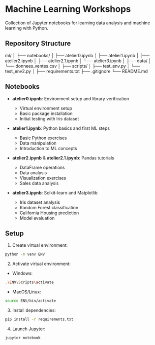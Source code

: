 # Machine Learning Workshops

Collection of Jupyter notebooks for learning data analysis and machine learning with Python.

## Repository Structure
ml/
│
├── notebooks/
│   ├── atelier0.ipynb
│   ├── atelier1.ipynb
│   ├── atelier2.ipynb
│   ├── atelier2.1.ipynb
│   └── atelier3.ipynb
│
├── data/
│   └── donnees_ventes.csv
│
├── scripts/
│   ├── test_env.py
│   └── test_env2.py
│
├── requirements.txt
├── .gitignore
└── README.md

## Notebooks

- **atelier0.ipynb**: Environment setup and library verification
  - Virtual environment setup
  - Basic package installation
  - Initial testing with Iris dataset

- **atelier1.ipynb**: Python basics and first ML steps
  - Basic Python exercises
  - Data manipulation
  - Introduction to ML concepts

- **atelier2.ipynb** & **atelier2.1.ipynb**: Pandas tutorials
  - DataFrame operations
  - Data analysis
  - Visualization exercises
  - Sales data analysis

- **atelier3.ipynb**: Scikit-learn and Matplotlib
  - Iris dataset analysis
  - Random Forest classification
  - California Housing prediction
  - Model evaluation

## Setup

1. Create virtual environment: 
```bash
python -m venv ENV
```


2. Activate virtual environment:
- Windows:
```bash
.\ENV\Scripts\activate
```
- MacOS/Linux:
```bash
source ENV/bin/activate
```


3. Install dependencies:
```bash
pip install -r requirements.txt
```


4. Launch Jupyter:
```bash
jupyter notebook
```
